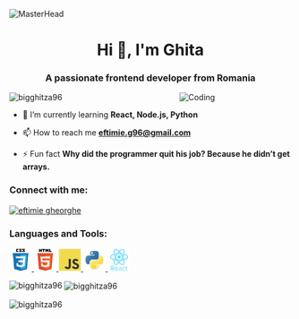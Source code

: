 ![MasterHead](https://media.licdn.com/dms/image/C5612AQErLJQyuT4h2Q/article-inline_image-shrink_1500_2232/0/1624597705774?e=1709769600&v=beta&t=KfytV5d2TIb_JF_ewQJS-mGme0dc4q6P5dBhoxhoKc8)
<h1 align="center">Hi 👋, I'm Ghita</h1>
<h3 align="center">A passionate frontend developer from Romania</h3> 
<img align="right" alt="Coding" width="200" src="https://media3.giphy.com/media/v1.Y2lkPTc5MGI3NjExZ25zd3dldDNpeDNmdG9jMnJtczZ2Mm5pZDdrZDI5dndqdHltcGtxeCZlcD12MV9pbnRlcm5hbF9naWZfYnlfaWQmY3Q9Zw/2IudUHdI075HL02Pkk/giphy.gif">
<p align="left"> <img src="https://komarev.com/ghpvc/?username=bigghitza96&label=Profile%20views&color=0e75b6&style=flat" alt="bigghitza96" /> </p>

- 🌱 I’m currently learning **React, Node.js, Python**

- 📫 How to reach me **eftimie.g96@gmail.com**

- ⚡ Fun fact **Why did the programmer quit his job? Because he didn’t get arrays.**

<h3 align="left">Connect with me:</h3>
<p align="left">
<a href="https://linkedin.com/in/eftimie gheorghe" target="blank"><img align="center" src="https://raw.githubusercontent.com/rahuldkjain/github-profile-readme-generator/master/src/images/icons/Social/linked-in-alt.svg" alt="eftimie gheorghe" height="30" width="40" /></a>
</p>

<h3 align="left">Languages and Tools:</h3>
<p align="left"> <a href="https://www.w3schools.com/css/" target="_blank" rel="noreferrer"> <img src="https://raw.githubusercontent.com/devicons/devicon/master/icons/css3/css3-original-wordmark.svg" alt="css3" width="40" height="40"/> </a> <a href="https://www.w3.org/html/" target="_blank" rel="noreferrer"> <img src="https://raw.githubusercontent.com/devicons/devicon/master/icons/html5/html5-original-wordmark.svg" alt="html5" width="40" height="40"/> </a> <a href="https://developer.mozilla.org/en-US/docs/Web/JavaScript" target="_blank" rel="noreferrer"> <img src="https://raw.githubusercontent.com/devicons/devicon/master/icons/javascript/javascript-original.svg" alt="javascript" width="40" height="40"/> </a> <a href="https://www.python.org" target="_blank" rel="noreferrer"> <img src="https://raw.githubusercontent.com/devicons/devicon/master/icons/python/python-original.svg" alt="python" width="40" height="40"/> </a> <a href="https://reactjs.org/" target="_blank" rel="noreferrer"> <img src="https://raw.githubusercontent.com/devicons/devicon/master/icons/react/react-original-wordmark.svg" alt="react" width="40" height="40"/> </a> </p>

<p><img align="left" src="https://github-readme-stats.vercel.app/api/top-langs?username=bigghitza96&show_icons=true&locale=en&layout=compact" alt="bigghitza96" /></p>

<p>&nbsp;<img align="center" src="https://github-readme-stats.vercel.app/api?username=bigghitza96&show_icons=true&locale=en" alt="bigghitza96" /></p>

<p><img align="center" src="https://github-readme-streak-stats.herokuapp.com/?user=bigghitza96&" alt="bigghitza96" /></p>
